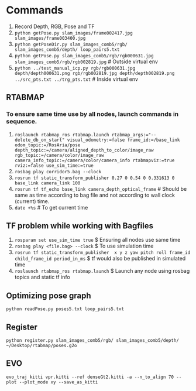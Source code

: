 # Commands


1. Record Depth, RGB, Pose and TF
2. `python getPose.py slam_images/frame002417.jpg slam_images/frame003400.jpg`
3. `python getPoseDir.py slam_images_comb5/rgb/ slam_images_comb5/depth/ loop_pairs5.txt`
4. `python getPose.py slam_images_comb5/rgb/rgb000631.jpg slam_images_comb5/rgb/rgb002819.jpg` # Outside virtual env
5. `python ../test_manual_icp.py rgb/rgb000631.jpg depth/depth000631.png rgb/rgb002819.jpg depth/depth002819.png ../src_pts.txt ../trg_pts.txt` # Inside virtual env

## RTABMAP

### To ensure same time use by all nodes, launch commands in sequence.  

1. `roslaunch rtabmap_ros rtabmap.launch rtabmap_args:="--delete_db_on_start" visual_odometry:=false frame_id:=/base_link odom_topic:=/RosAria/pose depth_topic:=/camera/aligned_depth_to_color/image_raw rgb_topic:=/camera/color/image_raw camera_info_topic:=/camera/color/camera_info rtabmapviz:=true rviz:=false use_sim_time:=true`    
2. `rosbag play corridor5.bag --clock`    
3. `rosrun tf static_transform_publisher 0.27 0 0.54 0 0.331613 0 base_link camera_link 100`    
4. `rosrun tf tf_echo base_link camera_depth_optical_frame` # Should be same as time according to bag file and not according to wall clock (current) time.    
5. `date +%s` # To get current time


## TF problem while working with Bagfiles    

1. `rosparam set use_sim_time true` $ Ensuring all nodes use same time  
2. `rosbag play <file.bag> --clock` $ To use simulation time  
3. `rosrun tf static_transform_publisher 
x y z yaw pitch roll frame_id child_frame_id period_in_ms` $ tf would also be published in simulated time  
4. `roslaunch rtabmap_ros rtabmap.launch` $ Launch any node using rosbag topics and static tf info  

## Optimizing pose graph  
`python readPose.py poses5.txt loop_pairs5.txt`

## Register
`python register.py slam_images_comb5/rgb/ slam_images_comb5/depth/ ~/Desktop/rtabmap/poses.g2o`


## EVO
`evo_traj kitti vpr.kitti --ref denseGt2.kitti -a --n_to_align 70 --plot --plot_mode xy --save_as_kitti`  
